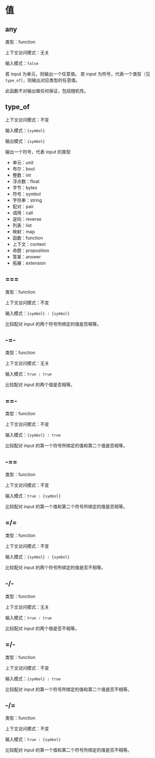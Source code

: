 # 值

## any

类型：function

上下文访问模式：无关

输入模式：`false`

若 input 为单元，则输出一个任意值。
若 input 为符号，代表一个类型（见 `type_of`），则输出对应类型的任意值。

此函数不对输出做任何保证，包括随机性。

## type_of

上下文访问模式：不变

输入模式：`{symbol}`

输出模式：`{symbol}`

输出一个符号，代表 input 的类型

- 单元：unit
- 布尔：bool
- 整数：int
- 浮点数：float
- 字节：bytes
- 符号：symbol
- 字符串：string
- 配对：pair
- 调用：call
- 逆向：reverse
- 列表：list
- 映射：map
- 函数：function
- 上下文：context
- 命题：proposition
- 答案：answer
- 拓展：extension

## ===

类型：function

上下文访问模式：不变

输入模式：`{symbol} : {symbol}`

比较配对 input 的两个符号所绑定的值是否相等。

## -=-

类型：function

上下文访问模式：无关

输入模式：`true : true`

比较配对 input 的两个值是否相等。

## ==-

类型：function

上下文访问模式：不变

输入模式：`{symbol} : true`

比较配对 input 的第一个符号所绑定的值和第二个值是否相等。

## -==

类型：function

上下文访问模式：不变

输入模式：`true : {symbol}`

比较配对 input 的第一个值和第二个符号所绑定的值是否相等。

## =/=

类型：function

上下文访问模式：不变

输入模式：`{symbol} : {symbol}`

比较配对 input 的两个符号所绑定的值是否不相等。

## -/-

类型：function

上下文访问模式：无关

输入模式：`true : true`

比较配对 input 的两个值是否不相等。

## =/-

类型：function

上下文访问模式：不变

输入模式：`{symbol} : true`

比较配对 input 的第一个符号所绑定的值和第二个值是否不相等。

## -/=

类型：function

上下文访问模式：不变

输入模式：`true : {symbol}`

比较配对 input 的第一个值和第二个符号所绑定的值是否不相等。
